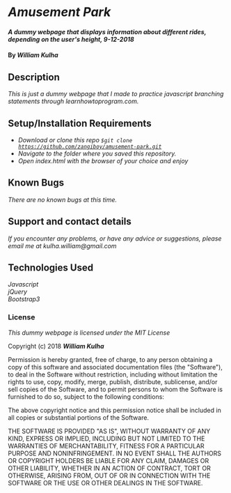 # _Amusement Park_

#### _A dummy webpage that displays information about different rides, depending on the user's height, 9-12-2018_

#### By _**William Kulha**_

## Description

_This is just a dummy webpage that I made to practice javascript branching statements through learnhowtoprogram.com._

## Setup/Installation Requirements

* _Download or clone this repo <code>$git clone https://github.com/zangiboy/amusement-park.git</code>_
* _Navigate to the folder where you saved this repository._
* _Open index.html with the browser of your choice and enjoy_


## Known Bugs

_There are no known bugs at this time._

## Support and contact details

_If you encounter any problems, or have any advice or suggestions, please email me at kulha.william@gmail.com_

## Technologies Used

_Javascript_\
_jQuery_\
_Bootstrap3_

### License

*This dummy webpage is licensed under the MIT License*

Copyright (c) 2018 **_William Kulha_**

Permission is hereby granted, free of charge, to any person obtaining a copy of this software and associated documentation files (the "Software"), to deal in the Software without restriction, including without limitation the rights to use, copy, modify, merge, publish, distribute, sublicense, and/or sell copies of the Software, and to permit persons to whom the Software is furnished to do so, subject to the following conditions:

The above copyright notice and this permission notice shall be included in all copies or substantial portions of the Software.

THE SOFTWARE IS PROVIDED "AS IS", WITHOUT WARRANTY OF ANY KIND, EXPRESS OR IMPLIED, INCLUDING BUT NOT LIMITED TO THE WARRANTIES OF MERCHANTABILITY, FITNESS FOR A PARTICULAR PURPOSE AND NONINFRINGEMENT. IN NO EVENT SHALL THE AUTHORS OR COPYRIGHT HOLDERS BE LIABLE FOR ANY CLAIM, DAMAGES OR OTHER LIABILITY, WHETHER IN AN ACTION OF CONTRACT, TORT OR OTHERWISE, ARISING FROM, OUT OF OR IN CONNECTION WITH THE SOFTWARE OR THE USE OR OTHER DEALINGS IN THE SOFTWARE.
